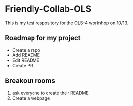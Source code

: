 # Friendly-Collab-OLS

This is my test respository for the OLS-4 workshop on 10/13. 

## Roadmap for my project

* Create a repo
* Add README
* Edit README
* Create PR

## Breakout rooms

1. ask everyone to create their README
2. Create a webpage
